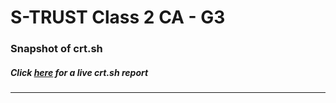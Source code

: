 # S-TRUST Class 2 CA - G3
### Snapshot of crt.sh
##### Click [here](https://crt.sh/?q=47BC015C356E78F71D8BD2AF60598F3B09622CCF79561A7EB816C5A322252FF2) for a live crt.sh report

---
